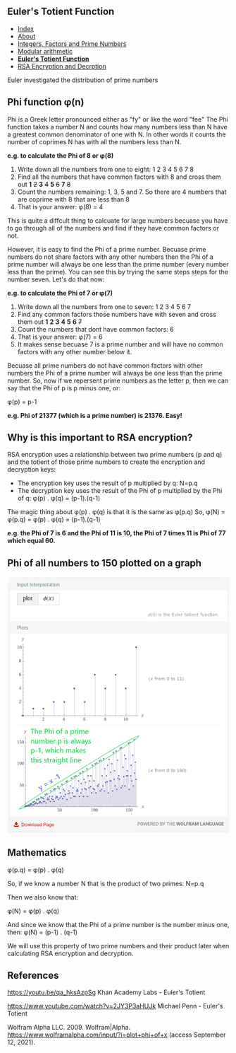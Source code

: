 <link rel="shortcut icon" type="image/x-icon" href="favicon.ico">

## Euler's Totient Function

<nav>
  <ul>
    <li><a href="./index">Index</a></li>
    <li><a href="./About">About</a></li>
    <!-- <li><a href="./What-is-cryptography">What is cryptography</a></li> -->
    <li><a href="./Integer-Factors-and-Prime-Numbers">Integers, Factors and Prime Numbers</a></li>
    <li><a href="./Modular-arithmetic">Modular arithmetic</a></li>
    <li><a href="./Euler's-Totient-Function"><strong>Euler's Totient Function</strong></a></li>
    <li><a href="./rsa">RSA Encryption and Decrption</a></li>
  </ul>
</nav>

Euler investigated the distribution of prime numbers

## Phi function φ(n)

Phi is a Greek letter pronounced either as "fy" or like the word "fee"
The Phi function takes a number N and counts how many numbers less than N have a greatest common denominator of one with N. In other words it counts the number of coprimes N has with all the numbers less than N.

**e.g. to calculate the Phi of 8 or φ(8)**

1. Write down all the numbers from one to eight:
   1
   2
   3
   4
   5
   6
   7
   8
1. Find all the numbers that have common factors with 8 and cross them out
   **1**
   ~~2~~
   **3**
   ~~4~~
   **5**
   ~~6~~
   **7**
   ~~8~~
1. Count the numbers remaining: 1, 3, 5 and 7. So there are 4 numbers that are coprime with 8 that are less than 8
1. That is your answer: φ(8) = 4

This is quite a diffcult thing to calcuate for large numbers becuase you have to go through all of the numbers and find if they have common factors or not.

However, it is easy to find the Phi of a prime number. Becuase prime numbers do not share factors with any other numbers then the Phi of a prime number will always be one less than the prime number (every number less than the prime). You can see this by trying the same steps steps for the number seven. Let's do that now:

**e.g. to calculate the Phi of 7 or φ(7)**

1. Write down all the numbers from one to seven:
   1
   2
   3
   4
   5
   6
   7
1. Find any common factors those numbers have with seven and cross them out
   **1**
   **2**
   **3**
   **4**
   **5**
   **6**
   ~~7~~
1. Count the numbers that dont have common factors: 6
1. That is your answer: φ(7) = 6
1. It makes sense becuase 7 is a prime number and will have no common factors with any other number below it.

Becuase all prime numbers do not have common factors with other numbers the Phi of a prime number will always be one less than the prime number. So, now if we repersent prime numbers as the letter p, then we can say that the Phi of p is p minus one, or:

φ(p) = p-1

**e.g. Phi of 21377 (which is a prime number) is 21376. Easy!**

## Why is this important to RSA encryption?

RSA encryption uses a relationship between two prime numbers (p and q) and the totient of those prime numbers to create the encryption and decryption keys:

- The encryption key uses the result of p multiplied by q: N=p.q
- The decryption key uses the result of the Phi of p multiplied by the Phi of q: φ(p) . φ(q) = (p-1).(q-1)

The magic thing about φ(p) . φ(q) is that it is the same as φ(p.q)
So, φ(N) = φ(p.q) = φ(p) . φ(q) = (p-1).(q-1)

**e.g. the Phi of 7 is 6 and the Phi of 11 is 10, the Phi of 7 times 11 is Phi of 77 which equal 60.**

## Phi of all numbers to 150 plotted on a graph

![Integers, Factoring and Prime Numbers](./images/plot-phi-of-x-annotated.png)

## Mathematics

φ(p.q) = φ(p) . φ(q)

So, if we know a number N that is the product of two primes:
N=p.q

Then we also know that:

φ(N) = φ(p) . φ(q)

And since we know that the Phi of a prime number is the number minus one, then:
φ(N) = (p-1) . (q-1)

We will use this property of two prime numbers and their product later when calculating RSA encryption and decryption.

## References

https://youtu.be/qa_hksAzpSg Khan Academy Labs - Euler's Totient

https://www.youtube.com/watch?v=2JY3P3aHUJk Michael Penn - Euler's Totient

Wolfram Alpha LLC. 2009. Wolfram|Alpha. https://www.wolframalpha.com/input/?i=plot+phi+of+x (access September 12, 2021).

